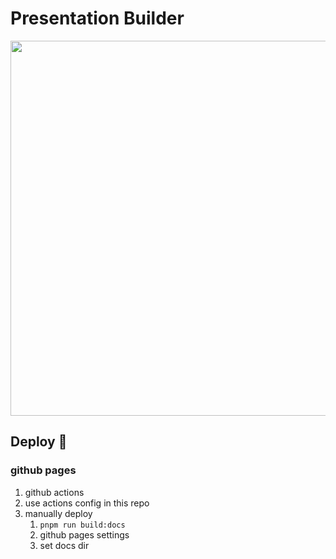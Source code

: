 # Presentation Builder 

<img src="https://github.com/ryuji-1to/react-presentation/assets/66236149/bbf38af5-9701-4112-988f-f555a8888a1e" width="600" />

## Deploy 🚀

### github pages

1. github actions
  1. use actions config in this repo
2. manually deploy
    1. `pnpm run build:docs`
    2. github pages settings 
    3. set docs dir
